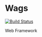 # Wags

[![Build Status](https://travis-ci.com/amaksymov/wags.svg?branch=master)](https://travis-ci.com/amaksymov/wags)

Web Framework
